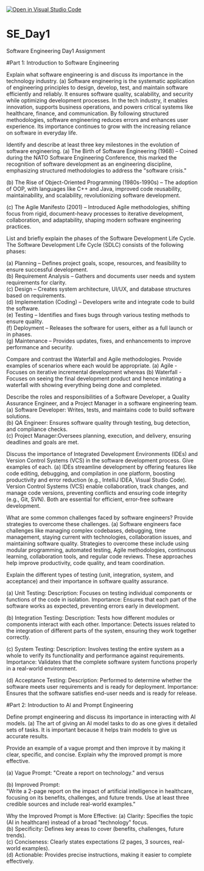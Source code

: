 [![Open in Visual Studio Code](https://classroom.github.com/assets/open-in-vscode-2e0aaae1b6195c2367325f4f02e2d04e9abb55f0b24a779b69b11b9e10269abc.svg)](https://classroom.github.com/online_ide?assignment_repo_id=18509444&assignment_repo_type=AssignmentRepo)
# SE_Day1
Software Engineering Day1 Assignment

#Part 1: Introduction to Software Engineering

Explain what software engineering is and discuss its importance in the technology industry.
(a) Software engineering is the systematic application of engineering principles to design, develop, test, and maintain software efficiently and reliably. It ensures software quality, scalability, and security while optimizing development processes. In the tech industry, it enables innovation, supports business operations, and powers critical systems like healthcare, finance, and communication. By following structured methodologies, software engineering reduces errors and enhances user experience. Its importance continues to grow with the increasing reliance on software in everyday life.


Identify and describe at least three key milestones in the evolution of software engineering.
(a) The Birth of Software Engineering (1968) – Coined during the NATO Software Engineering Conference, this marked the recognition of software development as an engineering discipline, emphasizing structured methodologies to address the "software crisis."  

(b) The Rise of Object-Oriented Programming (1980s-1990s) – The adoption of OOP, with languages like C++ and Java, improved code reusability, maintainability, and scalability, revolutionizing software development.  

(c) The Agile Manifesto (2001) – Introduced Agile methodologies, shifting focus from rigid, document-heavy processes to iterative development, collaboration, and adaptability, shaping modern software engineering practices.

List and briefly explain the phases of the Software Development Life Cycle.
The Software Development Life Cycle (SDLC) consists of the following phases:  

(a) Planning – Defines project goals, scope, resources, and feasibility to ensure successful development.  
(b) Requirement Analysis – Gathers and documents user needs and system requirements for clarity.  
(c) Design – Creates system architecture, UI/UX, and database structures based on requirements.  
(d) Implementation (Coding) – Developers write and integrate code to build the software.  
(e) Testing – Identifies and fixes bugs through various testing methods to ensure quality.  
(f) Deployment – Releases the software for users, either as a full launch or in phases.  
(g) Maintenance – Provides updates, fixes, and enhancements to improve performance and security.

Compare and contrast the Waterfall and Agile methodologies. Provide examples of scenarios where each would be appropriate.
(a) Agile - Focuses on iterative incremental development whereas
(b) Waterfall - Focuses on seeing the final development product and hence imitating a waterfall with showing everything being done and completed.


Describe the roles and responsibilities of a Software Developer, a Quality Assurance Engineer, and a Project Manager in a software engineering team.
(a) Software Developer: Writes, tests, and maintains code to build software solutions.  
(b) QA Engineer: Ensures software quality through testing, bug detection, and compliance checks.  
(c) Project Manager:Oversees planning, execution, and delivery, ensuring deadlines and goals are met.


Discuss the importance of Integrated Development Environments (IDEs) and Version Control Systems (VCS) in the software development process. Give examples of each.
(a) IDEs streamline development by offering features like code editing, debugging, and compilation in one platform, boosting productivity and error reduction (e.g., IntelliJ IDEA, Visual Studio Code).  
Version Control Systems (VCS) enable collaboration, track changes, and manage code versions, preventing conflicts and ensuring code integrity (e.g., Git, SVN). Both are essential for efficient, error-free software development.

What are some common challenges faced by software engineers? Provide strategies to overcome these challenges.
(a) Software engineers face challenges like managing complex codebases, debugging, time management, staying current with technologies, collaboration issues, and maintaining software quality. Strategies to overcome these include using modular programming, automated testing, Agile methodologies, continuous learning, collaboration tools, and regular code reviews. These approaches help improve productivity, code quality, and team coordination.


Explain the different types of testing (unit, integration, system, and acceptance) and their importance in software quality assurance.

(a) Unit Testing:
Description: Focuses on testing individual components or functions of the code in isolation.
Importance: Ensures that each part of the software works as expected, preventing errors early in development.

(b) Integration Testing:
Description: Tests how different modules or components interact with each other.
Importance: Detects issues related to the integration of different parts of the system, ensuring they work together correctly.

(c) System Testing:
Description: Involves testing the entire system as a whole to verify its functionality and performance against requirements.
Importance: Validates that the complete software system functions properly in a real-world environment.

(d) Acceptance Testing:
Description: Performed to determine whether the software meets user requirements and is ready for deployment.
Importance: Ensures that the software satisfies end-user needs and is ready for release.

#Part 2: Introduction to AI and Prompt Engineering


Define prompt engineering and discuss its importance in interacting with AI models.
(a) The art of giving an AI model tasks to do as one gives it detailed sets of tasks. It is important because it helps train models to give us accurate results.


Provide an example of a vague prompt and then improve it by making it clear, specific, and concise. Explain why the improved prompt is more effective.

(a) Vague Prompt:
"Create a report on technology." and versus 

(b) Improved Prompt:  
"Write a 2-page report on the impact of artificial intelligence in healthcare, focusing on its benefits, challenges, and future trends. Use at least three credible sources and include real-world examples."

Why the Improved Prompt is More Effective:
(a) Clarity: Specifies the topic (AI in healthcare) instead of a broad "technology" focus.  
(b) Specificity: Defines key areas to cover (benefits, challenges, future trends).  
(c) Conciseness: Clearly states expectations (2 pages, 3 sources, real-world examples).  
(d) Actionable: Provides precise instructions, making it easier to complete effectively.
